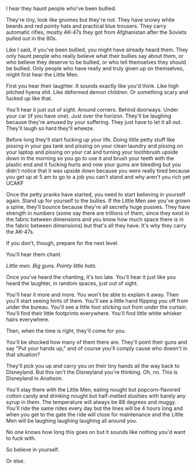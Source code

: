 I hear they haunt people who've been bullied.

They're tiny, look like gnomes but they're not. They have snowy white beards and red pointy hats and practical blue trousers. They carry automatic rifles, mostly AK-47s they got from Afghanistan after the Soviets pulled out in the 80s.

Like I said, if you've been bullied, you might have already heard them. They only haunt people who really believe what their bullies say about them, or who believe they deserve to be bullied, or who tell themselves they should be bullied. Only people who have really and truly given up on themselves, might first hear the Little Men.

First you hear their laughter. It sounds exactly like you'd think. Like high pitched hyena shit. Like deformed demon children. Or something scary and fucked up like that.

You'll hear it just out of sight. Around corners. Behind doorways. Under your car (if you have one). Just over the horizon. They'll be laughing because they're amused by your suffering. They just have to let it all out. They'll laugh so hard they'll wheeze.

Before long they'll start fucking up your life. Doing little petty stuff like pissing in your gas tank and pissing on your clean laundry and pissing on your laptop and pissing on your cat and turning your toothbrush upside down in the morning so you go to use it and brush your teeth with the plastic end and it fucking hurts and now your gums are bleeding but you didn't notice that it was upside down because you were really tired because you get up at 5 am to go to a job you can't stand and why aren't you rich yet UCAKF

Once the petty pranks have started, you need to start believing in yourself again. Stand up for yourself to the bullies. If the Little Men see you've grown a spine, they'll bounce because they're all secretly huge pussies. They have strength in numbers (some say there are trillions of them, since they exist in the fabric between dimensions and you know how much space there is in the fabric between dimensions) but that's all they have. It's why they carry the AK-47s.

If you don't, though, prepare for the next level.

You'll hear them chant.

*Little men. Big guns. Pointy little hats.*

Once you've heard the chanting, it's too late. You'll hear it just like you heard the laughter, in random spaces, just out of sight.

You'll hear it more and more. You won't be able to explain it away. Then you'll start seeing hints of them. You'll see a little hand flipping you off from under the bureau. You'll see a little foot sticking out from under the curtain. You'll find their little footprints everywhere. You'll find little white whisker hairs everywhere.

Then, when the time is right, they'll come for you.

You'll be shocked how many of them there are. They'll point their guns and say "Put your hands up," and of course you'll comply cause who doesn't in that situation?

They'll pick you up and carry you on their tiny hands all the way back to Disneyland. But this isn't the Disneyland you're thinking. Oh, no. This is Disneyland in *Anaheim*.

You'll stay there with the Little Men, eating nought but popcorn-flavored cotton candy and drinking nought but half-melted slushies with barely any syrup in them. The temperature will always be 88 degrees and muggy. You'll ride the same rides every day but the lines will be 4 hours long and when you get to the gate the ride will close for maintenance and the Little Men will be laughing laughing laughing all around you.

No one knows how long this goes on but it sounds like nothing you'd want to fuck with.

So believe in yourself.

Or else.